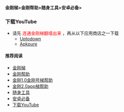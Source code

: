 #### 金刚梯>金刚帮助>随身工具>安卓必备>
### 下载YouTube

- 请先<font color="Red"> 连通金刚梯翻墙出来 </font>，再从以下应用商店之一下载
  - [Uptodown](https://youtube.cn.uptodown.com/android/download)
  - [Apkpure]()


#### 推荐阅读

- [金刚梯](https://a2zitpro.github.io/web/dlb)
- [金刚帮助](https://a2zitpro.github.io/web/list_helpkkvpn)
- [金刚1.0金刚号梯帮助](https://a2zitpro.github.io/web/list_helpkkvpn1.0)
- [金刚2.0app梯帮助](https://a2zitpro.github.io/web/list_helpkkvpn2.0)
- [随身工具](https://a2zitpro.github.io/web/list_carryontools)
- [安卓必备](https://a2zitpro.github.io/web/greenhandtools)
- [下载YouTube](https://a2zitpro.github.io/web/greenhandtools/downloadyoutube_b)
